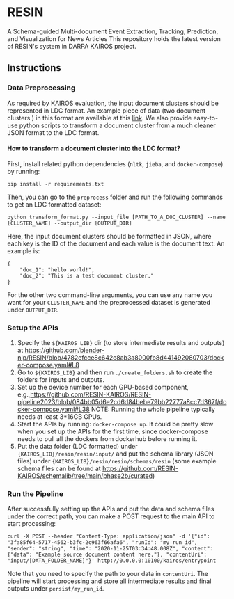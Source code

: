 # RESIN
A Schema-guided Multi-document Event Extraction, Tracking, Prediction, and Visualization for News Articles
This repository holds the latest version of RESIN's system in DARPA KAIROS project.

## Instructions
### Data Preprocessing
As required by KAIROS evaluation, the input document clusters should be represented in LDC format. An example piece of data (two document clusters ) in this format are available at this [link](https://drive.google.com/file/d/1iZ16bOHo4_3H2xYykNxEOsu5QyMwojZ1/view?usp=share_link). We also provide easy-to-use python scripts to transform a document cluster from a much cleaner JSON format to the LDC format.

#### How to transform a document cluster into the LDC format?
First, install related python dependencies (`nltk`, `jieba`, and `docker-compose`) by running:
```
pip install -r requirements.txt
```
Then, you can go to the `preprocess` folder and run the following commands to get an LDC formatted dataset:
```
python transform_format.py --input_file [PATH_TO_A_DOC_CLUSTER] --name [CLUSTER_NAME] --output_dir [OUTPUT_DIR]
```
Here, the input document clusters should be formatted in JSON, where each key is the ID of the document and each value is the document text. An example is:
```
{
    "doc_1": "hello world!",
    "doc_2": "This is a test document cluster."
}
```
For the other two command-line arguments, you can use any name you want for your `CLUSTER_NAME` and the preprocessed dataset is generated under `OUTPUT_DIR`.

### Setup the APIs
1. Specify the `${KAIROS_LIB}` dir (to store intermediate results and outputs) at https://github.com/blender-nlp/RESIN/blob/4782efcce8c642c8ab3a8000fb8d441492080703/docker-compose.yaml#L8
2. Go to `${KAIROS_LIB}` and then run `./create_folders.sh` to create the folders for inputs and outputs. 
3. Set up the device number for each GPU-based component, e.g.,https://github.com/RESIN-KAIROS/RESIN-pipeline2023/blob/084bb05d6e2cd6d84bebe79bb22777a8cc7d367f/docker-compose.yaml#L38 NOTE: Running the whole pipeline typically needs at least 3*16GB GPUs.
4. Start the APIs by running: `docker-compose up`. It could be pretty slow when you set up the APIs for the first time, since docker-compose needs to pull all the dockers from dockerhub before running it.
5. Put the data folder (LDC formatted) under `{KAIROS_LIB}/resin/resin/input/` and put the schema library (JSON files) under `{KAIROS_LIB}/resin/resin/schemas/resin` (some example schema files can be found at https://github.com/RESIN-KAIROS/schemalib/tree/main/phase2b/curated)

### Run the Pipeline
After successfully setting up the APIs and put the data and schema files under the correct path, you can make a POST request to the main API to start processing:
```
curl -X POST --header "Content-Type: application/json" -d '{"id": "3fa85f64-5717-4562-b3fc-2c963f66afa6", "runId": "my_run_id", "sender": "string", "time": "2020-11-25T03:34:48.008Z", "content": {"data": "Example source document content here."}, "contentUri": "input/[DATA_FOLDER_NAME]"}' http://0.0.0.0:10100/kairos/entrypoint
```
Note that you need to specify the path to your data in `contentUri`. The pipeline will start processing and store all intermediate results and final outputs under `persist/my_run_id`.
